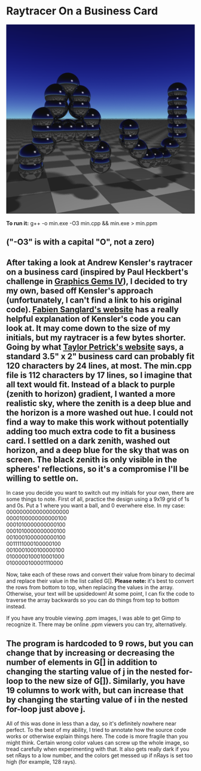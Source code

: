 # Raytracer On a Business Card

![My initials, printed by the ray tracer](/min.png)

**To run it:**
g++ -o min.exe -O3 min.cpp && min.exe > min.ppm

("-O3" is with a capital "O", not a zero)
---
After taking a look at Andrew Kensler's raytracer on a business card (inspired by Paul Heckbert's challenge in [Graphics Gems IV](https://books.google.com/books?id=CCqzMm_-WucC&pg=PA375&lpg=PA375&dq=paul+heckbert+%22minimal+ray+tracer+programming+contest%22&source=bl&ots=mvit18HKgk&sig=ACfU3U0DkBGo6Y-KX64CLLCBbKb7O6X8fA&hl=en&sa=X&ved=2ahUKEwiJhobwp7TzAhUNTt8KHdgWCNcQ6AF6BAgDEAM#v=onepage&q=paul%20heckbert%20%22minimal%20ray%20tracer%20programming%20contest%22&f=false)), I decided to try my own, based off Kensler's approach (unfortunately, I can't find a link to his original code). [Fabien Sanglard's website](https://fabiensanglard.net/rayTracing_back_of_business_card/) has a really helpful explanation of Kensler's code you can look at. It may come down to the size of my initials, but my raytracer is a few bytes shorter. Going by what [Taylor Petrick's website](https://www.taylorpetrick.com/blog/post/business-rt) says, a standard 3.5" x 2" business card can probably fit 120 characters by 24 lines, at most. The min.cpp file is 112 characters by 17 lines, so I imagine that all text would fit. Instead of a black to purple (zenith to horizon) gradient, I wanted a more realistic sky, where the zenith is a deep blue and the horizon is a more washed out hue. I could not find a way to make this work without potentially adding too much extra code to fit a business card. I settled on a dark zenith, washed out horizon, and a deep blue for the sky that was on screen. The black zenith is only visible in the spheres' reflections, so it's a compromise I'll be willing to settle on.
---
In case you decide you want to switch out my initials for your own, there are some things to note.
First of all, practice the design using a 9x19 grid of 1s and 0s. Put a 1 where you want a ball, and 0 everwhere else. In my case:
0000000000000000000  
0000100000000000100  
0001010000000000100  
0001010000000000100  
0010001000000000100  
0011111000100000100  
0010001000100000100  
0100000100010001000  
0100000100001110000

Now, take each of these rows and convert their value from binary to decimal and replace their value in the list called G[]. **Please note:** it's best to convert the rows from bottom to top, when replacing the values in the array. Otherwise, your text will be upsidedown! At some point, I can fix the code to traverse the array backwards so you can do things from top to bottom instead.

If you have any trouble viewing .ppm images, I was able to get Gimp to recognize it. There may be online .ppm viewers you can try, alternatively.

The program is hardcoded to 9 rows, but you can change that by increasing or decreasing the number of elements in G[] in addition to changing the starting value of j in the nested for-loop to the new size of G[]).
Similarly, you have 19 columns to work with, but can increase that by changing the starting value of i in the nested for-loop just above j.
---
All of this was done in less than a day, so it's definitely nowhere near perfect. To the best of my ability, I tried to annotate how the source code works or otherwise explain things here. The code is more fragile than you might think. Certain wrong color values can screw up the whole image, so tread carefully when experimenting with that. It also gets really dark if you set nRays to a low number, and the colors get messed up if nRays is set too high (for example, 128 rays).